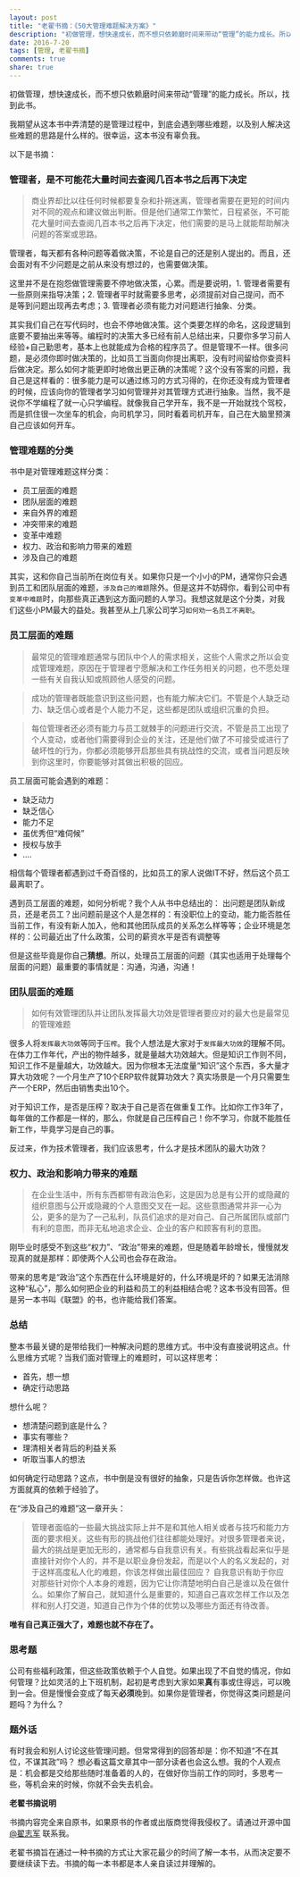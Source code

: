 ```yaml
---
layout: post
title: "老翟书摘：《50大管理难题解决方案》"
description: "初做管理，想快速成长，而不想只依赖磨时间来带动“管理”的能力成长。所以，找到此书。"
date: 2016-7-20
tags: [管理, 老翟书摘]
comments: true
share: true
---
```



初做管理，想快速成长，而不想只依赖磨时间来带动“管理”的能力成长。所以，找到此书。

我期望从这本书中弄清楚的是管理过程中，到底会遇到哪些难题，以及别人解决这些难题的思路是什么样的。很幸运，这本书没有辜负我。

以下是书摘：

### 管理者，是不可能花大量时间去查阅几百本书之后再下决定

> 商业界却比以往任何时候都要复杂和扑朔迷离，管理者需要在更短的时间内对不同的观点和建议做出判断。但是他们通常工作繁忙，日程紧张，不可能花大量时间去查阅几百本书之后再下决定，他们需要的是马上就能帮助解决问题的答案或思路。

管理者，每天都有各种问题等着做决策，不论是自己的还是别人提出的。而且，还会面对有不少问题是之前从来没有想过的，也需要做决策。

这里并不是在抱怨做管理需要不停地做决策，心累。而是要说明，1. 管理者需要有一些原则来指导决策；2. 管理者平时就需要多思考，必须提前对自己提问，而不是等到问题出现再去考虑；3. 管理者必须有能力对问题进行抽象、分类。

其实我们自己在写代码时，也会不停地做决策。这个类要怎样的命名，这段逻辑到底要不要抽出来等等。编程时的决策大多已经有前人总结出来，只要你多学习前人经验+自己勤思考，基本上也就能成为合格的程序员了。但是管理不一样。很多问题，是必须你即时做决策的，比如员工当面向你提出离职，没有时间留给你查资料后做决定。那么如何才能更即时地做出更正确的决策呢？这个没有答案的问题，我自己是这样看的：很多能力是可以通过练习的方式习得的，在你还没有成为管理者的时候，应该向你的管理者学习如何管理并对其管理方式进行抽象。当然，我不是说你不学编程了就一心只学编程。就像我自己学开车，我不是一开始就找个驾校，而是抓住很一次坐车的机会，向司机学习，同时看着司机开车，自己在大脑里预演自己应该如何开车。

### 管理难题的分类

书中是对管理难题这样分类：

* 员工层面的难题
* 团队层面的难题
* 来自外界的难题
* 冲突带来的难题
* 变革中难题
* 权力、政治和影响力带来的难题
* 涉及自己的难题

其实，这和你自己当前所在岗位有关。如果你只是一个小小的PM，通常你只会遇到员工和团队层面的难题，`涉及自己的难题`除外。但是这并不妨碍你，看到公司中有`变革中难题`时，向那些真正遇到这方面问题的人学习。我想这就是这个分类，对我们这些小PM最大的益处。我甚至从上几家公司学习`如何劝一名员工不离职`。

### 员工层面的难题

> 最常见的管理难题通常与团队中个人的需求相关，这些个人需求之所以会变成管理难题，原因在于管理者宁愿解决和工作任务相关的问题，也不愿处理一些有关自我认知或照顾他人感受的问题。

> 成功的管理者既能意识到这些问题，也有能力解决它们。不管是个人缺乏动力、缺乏信心或者是个人能力不足，这些都是团队或组织沉重的负担。

> 每位管理者还必须有能力与员工就棘手的问题进行交流，不管是员工出现了个人变动，或者他们需要得到企业的关注，还是他们做了不可接受或进行了破坏性的行为，你都必须能够开启那些具有挑战性的交流，或者当问题反映到你这里时，你要能够对其做出积极的回应。

员工层面可能会遇到的难题：

- 缺乏动力
- 缺乏信心
- 能力不足
- 虽优秀但“难伺候”
- 授权与放手
- ….

相信每个管理者都遇到过千奇百怪的，比如员工的家人说做IT不好，然后这个员工最离职了。

遇到员工层面的难题，如何分析呢？我个人从书中总结出的：
出问题是团队新成员，还是老员工？出问题前是这个人是怎样的：有没职位上的变动，能力能否胜任当前工作，有没有新人加入，他和其他团队成员的关系怎么样等等；企业环境是怎样的：公司最近出了什么政策，公司的薪资水平是否有调整等

但是这些毕竟是你自己**猜想**。所以，处理员工层面的问题（其实也适用于处理每个层面的问题）最重要的事情就是：沟通，沟通，沟通！

### 团队层面的难题

> 如何有效管理团队并让团队发挥最大功效是管理者要应对的最大也是最常见的管理难题

很多人将`发挥最大功效`等同于`压榨`。我个人想法是大家对于`发挥最大功效`的理解不同。在体力工作年代，产出的物件越多，就是量越大功效越大。但是知识工作则不同，知识工作不是量越大，功效越大。因为你根本无法度量“知识”这个东西，多大量才算大功效呢？一个月生产了10个ERP软件就算功效大？真实场景是一个月只需要生产一个ERP，然后由销售卖出10个。

对于知识工作，是否是压榨？取决于自己是否在做重复工作。比如你工作3年了，每年做的工作都是一样的，那么，你就是自己压榨自己！你不学习，你就不能胜任新工作，毕竟学习是自己的事。

反过来，作为技术管理者，我们应该思考，什么才是技术团队的最大功效？

### 权力、政治和影响力带来的难题

> 在企业生活中，所有东西都带有政治色彩，这是因为总是有公开的或隐藏的组织意图与公开或隐藏的个人意图交叉在一起。这些意图通常并非一心为公，更多的是为了一己私利，队员们追求的是对自己、自己所属团队或部门有利的意图，而非无私地追求企业、企业的客户和顾客有利的意图。

刚毕业时感受不到这些“权力”、“政治”带来的难题，但是随着年龄增长，慢慢就发现真的就是那样：即使两个人公司也会存在政治。

带来的思考是“政治”这个东西在什么环境是好的，什么环境是坏的？如果无法消除这种“私心”，那么如何把企业的利益和员工的利益相结合呢？这本书没有回答。但是另一本书叫《联盟》的书，也许能给我们答案。

### 总结

整本书最关键的是带给我们一种解决问题的思维方式。书中没有直接说明这点。什么思维方式呢？当我们面对管理上的难题时，可以这样思考：

- 首先，想一想
- 确定行动思路

想什么呢？

- 想清楚问题到底是什么？
- 事实有哪些？
- 理清相关者背后的利益关系
- 听取当事人的想法

如何确定行动思路？这点，书中倒是没有很好的抽象，只是告诉你怎样做。也许这方面就真的依赖于经验了。

在“涉及自己的难题”这一章开头：
> 管理者面临的一些最大挑战实际上并不是和其他人相关或者与技巧和能力方面的要求相关。这些有形的挑战他们往往都能处理好。对很多管理者来说，最大的挑战是更加无形的，通常都与自我意识有关。有些挑战看起来似乎是直接针对你个人的，并不是以职业身份发起，而是以个人的名义发起的，对于这样高度私人化的难题，你该怎样做出最佳回应？
> 自我意识有助于你应对那些针对你个人本身的难题，因为它让你清楚地明白自己是谁以及在做什么。如果你了解自己，就知道什么是重要的，知道自己喜欢怎样工作以及怎样和别人打交道，知道自己作为个体的优势以及哪些方面还有待改善。

**唯有自己真正强大了，难题也就不存在了。**

### 思考题
公司有些福利政策，但这些政策依赖于个人自觉。如果出现了不自觉的情况，你如何管理？比如灵活的上下班机制，起初是考虑到大家如果**真**有事或住得远，可以晚到一会。但是慢慢会变成了每天**必须**晚到。如果你是管理者，你觉得这类问题是问题吗？为什么？

### 题外话
有时我会和别人讨论这些管理问题。但常常得到的回答却是：你不知道“不在其位，不谋其政”吗？
想必看这篇文章其中一部分读者也会这么想。我的个人观点是：机会都是交给那些随时准备着的人的，在做好你当前工作的同时，多思考一些，等机会来的时候，你就不会失去机会。



**老翟书摘说明**


书摘内容完全来自原书，如果原书的作者或出版商觉得我侵权了。请通过开源中国 [@翟志军](http://my.oschina.net/zjzhai) 联系我。

老翟书摘旨在通过一种书摘的方式让大家花最少的时间了解一本书，从而决定要不要继续读下去。书摘的每一本书都是本人亲自读过并理解的。
